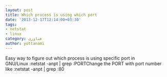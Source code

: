 ```yaml
---
layout: post
title: Which process is using which port
date: '2013-12-17T12:14:00+03:30'
tags:
- netstat
- linux
category: فناوری
author: yottanami
---
```

Easy way to figure out which process is using specific port in GNU/Linux :netstat -anpt | grep :PORTChange the PORT with port number like :netstat -anpt | grep :80
